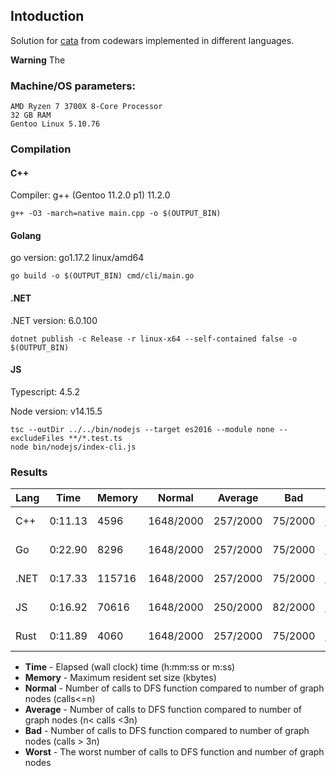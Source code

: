## Intoduction

Solution for [cata](https://www.codewars.com/kata/5a667236145c462103000091) from codewars implemented in different languages.

**Warning** The 


### Machine/OS parameters:

```
AMD Ryzen 7 3700X 8-Core Processor
32 GB RAM
Gentoo Linux 5.10.76
```

### Compilation

#### C++

Compiler: g++ (Gentoo 11.2.0 p1) 11.2.0

```
g++ -O3 -march=native main.cpp -o $(OUTPUT_BIN)
```

#### Golang
go version: go1.17.2 linux/amd64
```
go build -o $(OUTPUT_BIN) cmd/cli/main.go 
```

#### .NET

.NET version: 6.0.100
```
dotnet publish -c Release -r linux-x64 --self-contained false -o $(OUTPUT_BIN)
```

#### JS
Typescript: 4.5.2

Node version: v14.15.5
```
tsc --outDir ../../bin/nodejs --target es2016 --module none --excludeFiles **/*.test.ts
node bin/nodejs/index-cli.js
```

### Results


| Lang |Time | Memory | Normal | Average | Bad | Worst | 
| --- | ---- |  ---- |  ---- |  ---- |  ---- |  ---- | 
| C++ | 0:11.13 |4596 |1648/2000 |257/2000 |75/2000 |117080 for 102 |
| Go | 0:22.90 |8296 |1648/2000 |257/2000 |75/2000 |117080 for 102 |
| .NET | 0:17.33 |115716 |1648/2000 |257/2000 |75/2000 |117080 for 102 |
| JS | 0:16.92 |70616 |1648/2000 |250/2000 |82/2000 |117080 for 102 |
| Rust | 0:11.89 |4060 |1648/2000 |257/2000 |75/2000 |117080 for 102 |


- **Time** - Elapsed (wall clock) time (h:mm:ss or m:ss) 
- **Memory** - Maximum resident set size (kbytes) 
- **Normal** - Number of calls to DFS function compared to number of graph nodes (calls<=n) 
- **Average** - Number of calls to DFS function compared to number of graph nodes (n< calls <3n) 
- **Bad** - Number of calls to DFS function compared to number of graph nodes (calls > 3n) 
- **Worst** - The worst number of calls to DFS function and number of graph nodes 

